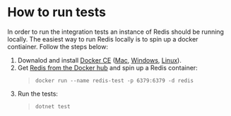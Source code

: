 # How to run tests

In order to run the integration tests an instance of Redis should be running locally. The easiest way to run Redis locally is to spin up a docker contiainer. Follow the steps below:

1. Downalod and install [Docker CE](https://docs.docker.com/install/) ([Mac](https://download.docker.com/mac/static/stable/x86_64/), [Windows](https://download.docker.com/win/static/stable/x86_64/), [Linux](https://download.docker.com/linux/)).
2. Get [Redis from the Docker hub](https://hub.docker.com/_/redis) and spin up a Redis container:
    > `docker run --name redis-test -p 6379:6379 -d redis`
3. Run the tests:
    > `dotnet test` 